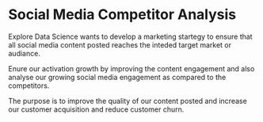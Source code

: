 # Social Media Competitor Analysis
Explore Data Science wants to develop a marketing startegy to ensure that all social media content posted reaches the inteded target market or audiance.

Enure our activation growth by improving the content engagement and also analyse our growing social media engagement as compared to the competitors.

The purpose is to improve the quality of our content posted and increase our customer acquisition and reduce customer churn.
